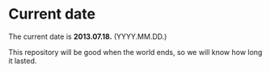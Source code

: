 # Current date

The current date is **2013.07.18.** (YYYY.MM.DD.)

This repository will be good when the world ends, so we will know how long it lasted.